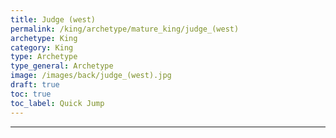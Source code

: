 ```yaml
---
title: Judge (west)
permalink: /king/archetype/mature_king/judge_(west)
archetype: King
category: King
type: Archetype
type_general: Archetype
image: /images/back/judge_(west).jpg
draft: true
toc: true
toc_label: Quick Jump
---
```


---
